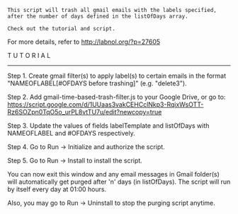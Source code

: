 	This script will trash all gmail emails with the labels specified, after the number of days defined in the listOfDays array.

	Check out the tutorial and script.

  For more details, refer to http://labnol.org/?p=27605


  T U T O R I A L
  - - - - - - - - 
  
  Step 1. Create gmail filter(s) to apply label(s) to certain emails in the format "NAMEOFLABEL[#OFDAYS before trashing]" (e.g. "delete3").

  Step 2. Add gmail-time-based-trash-filter.js to your Google Drive, or go to: https://script.google.com/d/1UUaas3vakCEHCclNkp3-RqixWsOTT-Rz6SOZpn0TqO5o_urPL8vtTU7u/edit?newcopy=true

  Step 3. Update the values of fields labelTemplate and listOfDays with NAMEOFLABEL and #OFDAYS respectively.
  
  Step 4. Go to Run -> Initialize and authorize the script.
  
  Step 5. Go to Run -> Install to install the script.
  
  You can now exit this window and any email messages in Gmail folder(s) will automatically 
  get purged after 'n' days (in listOfDays). The script will run by itself every day at 01:00 hours.
  
  Also, you may go to Run -> Uninstall to stop the purging script anytime.